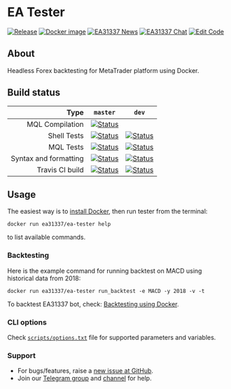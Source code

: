 # EA Tester

[![Release][github-release-image]][github-release-link]
[![Docker image][docker-build-image]][docker-build-link]
[![EA31337 News](https://img.shields.io/badge/Telegram-news-0088CC.svg?logo=telegram)](https://t.me/EA31337_News)
[![EA31337 Chat](https://img.shields.io/badge/Telegram-chat-0088CC.svg?logo=telegram)](https://t.me/EA31337)
[![Edit Code][gitpod-image]][gitpod-link]

## About

Headless Forex backtesting for MetaTrader platform using Docker.

## Build status

| Type            | `master`      | `dev` |
| --------------: |:-----------:| :----: |
| MQL Compilation | [![Status][appveyor-ci-build-link]][appveyor-ci-build-image] |
| Shell Tests | [![Status][gha-image-shell-master]][gha-link-shell-master] | [![Status][gha-image-shell-dev]][gha-link-shell-dev]
| MQL Tests | [![Status][gha-image-mql-master]][gha-link-mql-master] | [![Status][gha-image-mql-dev]][gha-link-mql-dev]
| Syntax and formatting | [![Status][gha-image-lint-master]][gha-link-lint-master] | [![Status][gha-image-lint-dev]][gha-link-lint-dev]
| Travis CI build | [![Status][travis-ci-build-image-master]][travis-ci-build-link] | [![Status][travis-ci-build-image-dev]][travis-ci-build-link]

## Usage

The easiest way is to [install Docker](https://www.docker.com/get-started), then run tester from the terminal:

    docker run ea31337/ea-tester help

to list available commands.

### Backtesting

Here is the example command for running backtest on MACD using historical data from 2018:

    docker run ea31337/ea-tester run_backtest -e MACD -y 2018 -v -t

To backtest EA31337 bot, check: [Backtesting using Docker](https://github.com/EA31337/EA31337/wiki/Backtesting-using-Docker).

### CLI options

Check [`scripts/options.txt`](scripts/options.txt) file for supported parameters and variables.

### Support

- For bugs/features, raise a [new issue at GitHub](https://github.com/EA31337/EA-Tester/issues).
- Join our [Telegram group](https://t.me/EA31337) and [channel](https://t.me/EA31337_Announcements) for help.

<!-- Named links -->

<!-- Header links -->
[github-release-image]: https://img.shields.io/github/release/EA31337/EA-Tester.svg?logo=github
[github-release-link]: https://github.com/EA31337/EA-Tester/releases
[docker-build-image]: https://images.microbadger.com/badges/image/ea31337/ea-tester.svg
[docker-build-link]: https://microbadger.com/images/ea31337/ea-tester
[gitpod-image]: https://img.shields.io/badge/Gitpod-ready--to--code-blue?logo=gitpod
[gitpod-link]: https://gitpod.io/#https://github.com/EA31337/EA-Tester

<!-- Build links -->

<!-- Travis CI build links -->
[travis-ci-build-link]: https://travis-ci.org/EA31337/EA-Tester
[travis-ci-build-image-master]: https://api.travis-ci.org/EA31337/EA-Tester.svg?branch=master
[travis-ci-build-image-dev]: https://api.travis-ci.org/EA31337/EA-Tester.svg?branch=dev

<!-- AppVeyor CI build links -->
[appveyor-ci-build-link]: https://ci.appveyor.com/api/projects/status/r4g7ughqovcv5ph5/branch/master?svg=true
[appveyor-ci-build-image]: https://ci.appveyor.com/project/kenorb/ea-tester

<!-- GitHub Actions CI build links - Tests-Shell -->
[gha-link-shell-master]: https://github.com/EA31337/EA-Tester/actions?query=workflow%3ATests-Shell+branch%3Amaster
[gha-link-shell-dev]: https://github.com/EA31337/EA-Tester/actions?query=workflow%3ATests-Shell+branch%3Adev
[gha-image-shell-master]: https://github.com/EA31337/EA-Tester/workflows/Tests-Shell/badge.svg
[gha-image-shell-dev]: https://github.com/EA31337/EA-Tester/workflows/Tests-Shell/badge.svg?branch=dev

<!-- GitHub Actions CI build links - Tests-MQL -->
[gha-link-mql-master]: https://github.com/EA31337/EA-Tester/actions?query=workflow%3ATests-MQL+branch%3Amaster
[gha-link-mql-dev]: https://github.com/EA31337/EA-Tester/actions?query=workflow%3ATests-MQL+branch%3Adev
[gha-image-mql-master]: https://github.com/EA31337/EA-Tester/workflows/Tests-MQL/badge.svg
[gha-image-mql-dev]: https://github.com/EA31337/EA-Tester/workflows/Tests-MQL/badge.svg?branch=dev

<!-- GitHub Actions CI build links - Lint -->
[gha-link-lint-master]: https://github.com/EA31337/EA-Tester/actions?query=workflow%3ALint+branch%3Amaster
[gha-link-lint-dev]: https://github.com/EA31337/EA-Tester/actions?query=workflow%3ALint+branch%3Adev
[gha-image-lint-master]: https://github.com/EA31337/EA-Tester/workflows/Lint/badge.svg
[gha-image-lint-dev]: https://github.com/EA31337/EA-Tester/workflows/Lint/badge.svg?branch=dev
